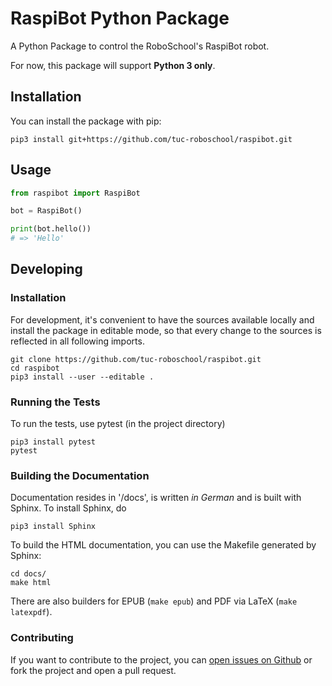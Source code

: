 # RaspiBot Python Package

A Python Package to control the RoboSchool's RaspiBot robot.

For now, this package will support **Python 3 only**.

## Installation

You can install the package with pip:

```
pip3 install git+https://github.com/tuc-roboschool/raspibot.git
```

## Usage

```.py
from raspibot import RaspiBot

bot = RaspiBot()

print(bot.hello())
# => 'Hello'
```

## Developing

### Installation

For development, it's convenient to have the sources available locally and
install the package in editable mode, so that every change to the sources is
reflected in all following imports.

```
git clone https://github.com/tuc-roboschool/raspibot.git
cd raspibot
pip3 install --user --editable .
```

### Running the Tests

To run the tests, use pytest (in the project directory)

```
pip3 install pytest
pytest
```

### Building the Documentation

Documentation resides in '/docs', is written _in German_ and is built with Sphinx. To install Sphinx, do

```
pip3 install Sphinx
```

To build the HTML documentation, you can use the Makefile generated by Sphinx:

```
cd docs/
make html
```

There are also builders for EPUB (`make epub`) and PDF via LaTeX (`make latexpdf`).

### Contributing

If you want to contribute to the project, you can [open issues on Github](https://github.com/tuc-roboschool/raspibot/issues) or fork the project and open a pull request.
